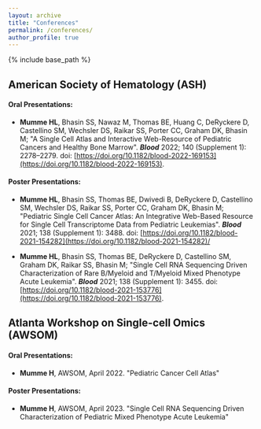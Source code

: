 ```yaml
---
layout: archive
title: "Conferences"
permalink: /conferences/
author_profile: true
---
```


{% include base_path %}

## American Society of Hematology (ASH)
#### Oral Presentations:
* **Mumme HL**, Bhasin SS, Nawaz M, Thomas BE, Huang C, DeRyckere D, Castellino SM, Wechsler DS, Raikar SS, Porter CC, Graham DK, Bhasin M; "A Single Cell Atlas and Interactive Web-Resource of Pediatric Cancers and Healthy Bone Marrow". ***Blood*** 2022; 140 (Supplement 1): 2278–2279. doi: [https://doi.org/10.1182/blood-2022-169153](https://doi.org/10.1182/blood-2022-169153).

#### Poster Presentations: 
* **Mumme HL**, Bhasin SS, Thomas  BE, Dwivedi B, DeRyckere D, Castellino SM, Wechsler DS, Raikar SS, Porter CC, Graham DK, Bhasin M; "Pediatric Single Cell Cancer Atlas: An Integrative Web-Based Resource for Single Cell Transcriptome Data from Pediatric Leukemias". ***Blood*** 2021; 138 (Supplement 1): 3488. doi: [https://doi.org/10.1182/blood-2021-154282](https://doi.org/10.1182/blood-2021-154282)/

* **Mumme HL**, Bhasin SS, Thomas BE, DeRyckere D, Castellino SM, Graham DK, Raikar SS, Bhasin M; "Single Cell RNA Sequencing Driven Characterization of Rare B/Myeloid and T/Myeloid Mixed Phenotype Acute Leukemia". ***Blood*** 2021; 138 (Supplement 1): 3455. doi: [https://doi.org/10.1182/blood-2021-153776](https://doi.org/10.1182/blood-2021-153776).

## Atlanta Workshop on Single-cell Omics (AWSOM)

#### Oral Presentations:
* **Mumme H**, AWSOM, April 2022. "Pediatric Cancer Cell Atlas"

#### Poster Presentations:
* **Mumme H**, AWSOM, April 2023. "Single Cell RNA Sequencing
Driven Characterization of Pediatric Mixed Phenotype Acute Leukemia"
